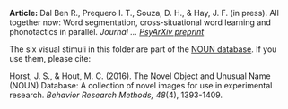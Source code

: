 **Article:** Dal Ben R., Prequero I. T., Souza, D. H., & Hay, J. F. (in press). All together now: Word segmentation, cross-situational word learning and phonotactics in parallel. *Journal ...* [*PsyArXiv preprint*](ADD)

The six visual stimuli in this folder are part of the [NOUN database](http://www.sussex.ac.uk/wordlab/noun). If you use them, please cite:

Horst, J. S., & Hout, M. C. (2016). The Novel Object and Unusual Name (NOUN) Database: A collection of novel images for use in experimental research. *Behavior Research Methods, 48*(4), 1393-1409.